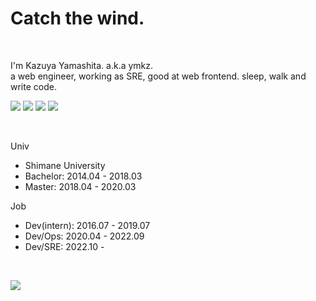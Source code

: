 # Catch the wind.

<br />

I'm Kazuya Yamashita. a.k.a ymkz.  
a web engineer, working as SRE, good at web frontend.
sleep, walk and write code.  

[![](https://img.shields.io/badge/-Frontend-black?style=for-the-badge)](https://ymkz.co)
[![](https://img.shields.io/badge/-TypeScript-black?style=for-the-badge)](https://ymkz.co)
[![](https://img.shields.io/badge/-Node.js-black?style=for-the-badge)](https://ymkz.co)
[![](https://img.shields.io/badge/-SRE-black?style=for-the-badge)](https://ymkz.co)

<br />

Univ
- Shimane University
- Bachelor: 2014.04 - 2018.03
- Master: 2018.04 - 2020.03

Job
- Dev(intern): 2016.07 - 2019.07
- Dev/Ops: 2020.04 - 2022.09
- Dev/SRE: 2022.10 -

<br />

[![](https://img.shields.io/badge/-GitHub-black?style=for-the-badge&logo=github&logoColor=white)](https://github.com/ymkz)
